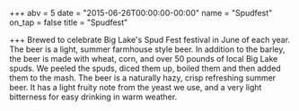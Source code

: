 +++
abv = 5
date = "2015-06-26T00:00:00-00:00"
name = "Spudfest"
on_tap = false
title = "Spudfest"

+++
Brewed to celebrate Big Lake's Spud Fest festival in June of each year. The beer is a light, summer farmhouse style beer. In addition to the barley, the beer is made with wheat, corn, and over 50 pounds of local Big Lake spuds. We peeled the spuds, diced them up, boiled them and then added them to the mash. The beer is a naturally hazy, crisp refreshing summer beer. It has a light fruity note from the yeast we use, and a very light bitterness for easy drinking in warm weather.